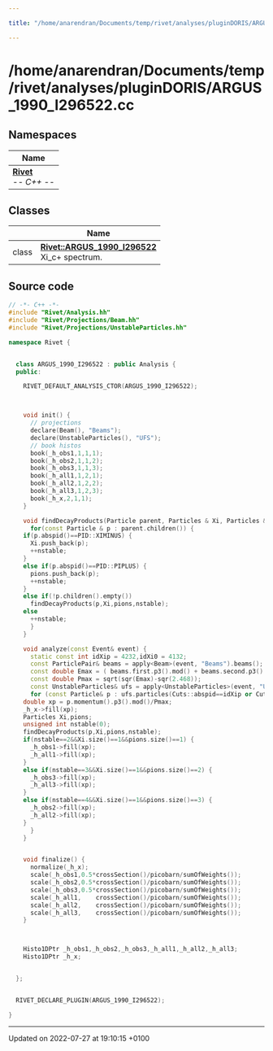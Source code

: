 ```yaml
---

title: "/home/anarendran/Documents/temp/rivet/analyses/pluginDORIS/ARGUS_1990_I296522.cc"

---
```


# /home/anarendran/Documents/temp/rivet/analyses/pluginDORIS/ARGUS_1990_I296522.cc



## Namespaces

| Name           |
| -------------- |
| **[Rivet](http://example.org/namespaces/namespacerivet/)** <br>-*- C++ -*-  |

## Classes

|                | Name           |
| -------------- | -------------- |
| class | **[Rivet::ARGUS_1990_I296522](http://example.org/classes/classrivet_1_1argus__1990__i296522/)** <br>Xi_c+ spectrum.  |




## Source code

```cpp
// -*- C++ -*-
#include "Rivet/Analysis.hh"
#include "Rivet/Projections/Beam.hh"
#include "Rivet/Projections/UnstableParticles.hh"

namespace Rivet {


  class ARGUS_1990_I296522 : public Analysis {
  public:

    RIVET_DEFAULT_ANALYSIS_CTOR(ARGUS_1990_I296522);



    void init() {
      // projections
      declare(Beam(), "Beams");
      declare(UnstableParticles(), "UFS");
      // book histos
      book(_h_obs1,1,1,1);
      book(_h_obs2,1,1,2);
      book(_h_obs3,1,1,3);
      book(_h_all1,1,2,1);
      book(_h_all2,1,2,2);
      book(_h_all3,1,2,3);
      book(_h_x,2,1,1);
    }

    void findDecayProducts(Particle parent, Particles & Xi, Particles & pions,unsigned int & nstable) {
      for(const Particle & p : parent.children()) {
    if(p.abspid()==PID::XIMINUS) {
      Xi.push_back(p);
      ++nstable;
    }
    else if(p.abspid()==PID::PIPLUS) {
      pions.push_back(p);
      ++nstable;
    }
    else if(!p.children().empty())
      findDecayProducts(p,Xi,pions,nstable);
    else
      ++nstable;
      }
    }

    void analyze(const Event& event) {
      static const int idXip = 4232,idXi0 = 4132;
      const ParticlePair& beams = apply<Beam>(event, "Beams").beams();
      const double Emax = ( beams.first.p3().mod() + beams.second.p3().mod() ) / 2.0;
      const double Pmax = sqrt(sqr(Emax)-sqr(2.468));
      const UnstableParticles& ufs = apply<UnstableParticles>(event, "UFS");
      for (const Particle& p : ufs.particles(Cuts::abspid==idXip or Cuts::abspid==idXi0)) {
    double xp = p.momentum().p3().mod()/Pmax;
    _h_x->fill(xp);
    Particles Xi,pions;
    unsigned int nstable(0);
    findDecayProducts(p,Xi,pions,nstable);
    if(nstable==2&&Xi.size()==1&&pions.size()==1) {
      _h_obs1->fill(xp);
      _h_all1->fill(xp);
    }
    else if(nstable==3&&Xi.size()==1&&pions.size()==2) {
      _h_obs3->fill(xp);
      _h_all3->fill(xp);
    }
    else if(nstable==4&&Xi.size()==1&&pions.size()==3) {
      _h_obs2->fill(xp);
      _h_all2->fill(xp);
    }
      }
    }


    void finalize() {
      normalize(_h_x);
      scale(_h_obs1,0.5*crossSection()/picobarn/sumOfWeights());
      scale(_h_obs2,0.5*crossSection()/picobarn/sumOfWeights());
      scale(_h_obs3,0.5*crossSection()/picobarn/sumOfWeights());
      scale(_h_all1,    crossSection()/picobarn/sumOfWeights());
      scale(_h_all2,    crossSection()/picobarn/sumOfWeights());
      scale(_h_all3,    crossSection()/picobarn/sumOfWeights());
    }



    Histo1DPtr _h_obs1,_h_obs2,_h_obs3,_h_all1,_h_all2,_h_all3;
    Histo1DPtr _h_x;


  };


  RIVET_DECLARE_PLUGIN(ARGUS_1990_I296522);

}
```


-------------------------------

Updated on 2022-07-27 at 19:10:15 +0100
